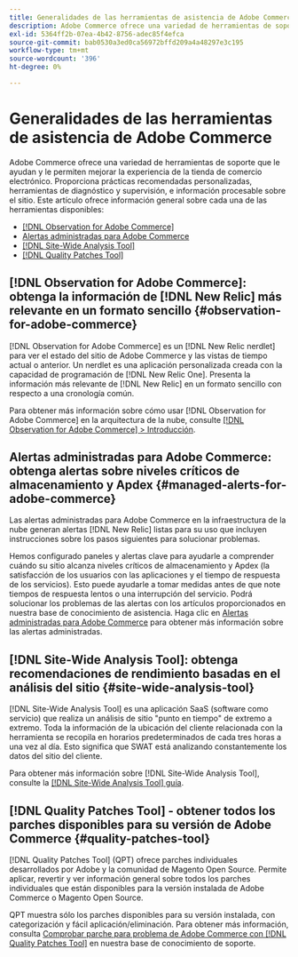```yaml
---
title: Generalidades de las herramientas de asistencia de Adobe Commerce
description: Adobe Commerce ofrece una variedad de herramientas de soporte que le ayudan y le permiten mejorar la experiencia de la tienda de comercio electrónico.
exl-id: 5364ff2b-07ea-4b42-8756-adec85f4efca
source-git-commit: bab0530a3ed0ca56972bffd209a4a48297e3c195
workflow-type: tm+mt
source-wordcount: '396'
ht-degree: 0%

---
```


# Generalidades de las herramientas de asistencia de Adobe Commerce

Adobe Commerce ofrece una variedad de herramientas de soporte que le ayudan y le permiten mejorar la experiencia de la tienda de comercio electrónico.
Proporciona prácticas recomendadas personalizadas, herramientas de diagnóstico y supervisión, e información procesable sobre el sitio.
Este artículo ofrece información general sobre cada una de las herramientas disponibles:

* [[!DNL Observation for Adobe Commerce]](#observation-for-adobe-commerce)
* [Alertas administradas para Adobe Commerce](#managed-alerts-for-adobe-commerce)
* [[!DNL Site-Wide Analysis Tool]](#site-wide-analysis-tool)
* [[!DNL Quality Patches Tool]](#quality-patches-tool)

## [!DNL Observation for Adobe Commerce]: obtenga la información de [!DNL New Relic] más relevante en un formato sencillo {#observation-for-adobe-commerce}

[!DNL Observation for Adobe Commerce] es un [!DNL New Relic nerdlet] para ver el estado del sitio de Adobe Commerce y las vistas de tiempo actual o anterior. Un nerdlet es una aplicación personalizada creada con la capacidad de programación de [!DNL New Relic One]. Presenta la información más relevante de [!DNL New Relic] en un formato sencillo con respecto a una cronología común.

Para obtener más información sobre cómo usar [!DNL Observation for Adobe Commerce] en la arquitectura de la nube, consulte [[!DNL Observation for Adobe Commerce] > Introducción](https://experienceleague.adobe.com/docs/commerce-operations/tools/observation-for-adobe-commerce/intro.html?lang=es).

## Alertas administradas para Adobe Commerce: obtenga alertas sobre niveles críticos de almacenamiento y Apdex  {#managed-alerts-for-adobe-commerce}

Las alertas administradas para Adobe Commerce en la infraestructura de la nube generan alertas [!DNL New Relic] listas para su uso que incluyen instrucciones sobre los pasos siguientes para solucionar problemas.

Hemos configurado paneles y alertas clave para ayudarle a comprender cuándo su sitio alcanza niveles críticos de almacenamiento y Apdex (la satisfacción de los usuarios con las aplicaciones y el tiempo de respuesta de los servicios). Esto puede ayudarle a tomar medidas antes de que note tiempos de respuesta lentos o una interrupción del servicio. Podrá solucionar los problemas de las alertas con los artículos proporcionados en nuestra base de conocimiento de asistencia. Haga clic en [Alertas administradas para Adobe Commerce](https://experienceleague.adobe.com/es/docs/commerce-operations/tools/managed-alerts-for-adobe-commerce/managed-alerts-for-magento-commerce) para obtener más información sobre las alertas administradas.


## [!DNL Site-Wide Analysis Tool]: obtenga recomendaciones de rendimiento basadas en el análisis del sitio {#site-wide-analysis-tool}

[!DNL Site-Wide Analysis Tool] es una aplicación SaaS (software como servicio) que realiza un análisis de sitio &quot;punto en tiempo&quot; de extremo a extremo. Toda la información de la ubicación del cliente relacionada con la herramienta se recopila en horarios predeterminados de cada tres horas a una vez al día. Esto significa que SWAT está analizando constantemente los datos del sitio del cliente.

Para obtener más información sobre [!DNL Site-Wide Analysis Tool], consulte la [[!DNL Site-Wide Analysis Tool] guía](https://experienceleague.adobe.com/docs/commerce-operations/tools/site-wide-analysis-tool/intro.html?lang=es).

## [!DNL Quality Patches Tool] - obtener todos los parches disponibles para su versión de Adobe Commerce {#quality-patches-tool}

[!DNL Quality Patches Tool] (QPT) ofrece parches individuales desarrollados por Adobe y la comunidad de Magento Open Source. Permite aplicar, revertir y ver información general sobre todos los parches individuales que están disponibles para la versión instalada de Adobe Commerce o Magento Open Source.

QPT muestra sólo los parches disponibles para su versión instalada, con categorización y fácil aplicación/eliminación. Para obtener más información, consulta [Comprobar parche para problema de Adobe Commerce con [!DNL Quality Patches Tool]](https://experienceleague.adobe.com/es/docs/commerce-operations/tools/quality-patches-tool/check-patch-for-magento-issue-with-magento-quality-patches) en nuestra base de conocimiento de soporte.
